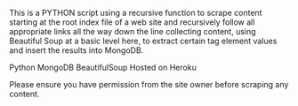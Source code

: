 This is a PYTHON script using a recursive function to scrape content starting at the root index file of a web site and recursively follow all appropriate links all the way down the line collecting content, using Beautiful Soup at a basic level here, to extract certain tag element values and insert the results into MongoDB.

Python
MongoDB
BeautifulSoup
Hosted on Heroku

Please ensure you have permission from the site owner before scraping any content.
